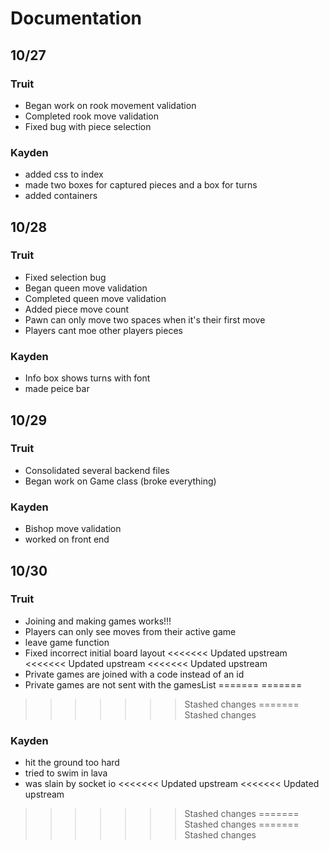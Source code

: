 # Documentation

## 10/27

### Truit
- Began work on rook movement validation
- Completed rook move validation
- Fixed bug with piece selection

### Kayden
- added css to index
- made two boxes for captured pieces and a box for turns
- added containers

## 10/28
 
### Truit
- Fixed selection bug
- Began queen move validation
- Completed queen move validation
- Added piece move count
- Pawn can only move two spaces when it's their first move
- Players cant moe other players pieces

### Kayden
- Info box shows turns with font
- made peice bar

## 10/29
 
### Truit
- Consolidated several backend files
- Began work on Game class (broke everything)

### Kayden
- Bishop move validation
- worked on front end

## 10/30

### Truit
- Joining and making games works!!!
- Players can only see moves from their active game
- leave game function
- Fixed incorrect initial board layout
<<<<<<< Updated upstream
<<<<<<< Updated upstream
<<<<<<< Updated upstream
- Private games are joined with a code instead of an id
- Private games are not sent with the gamesList
=======
=======
>>>>>>> Stashed changes
=======
>>>>>>> Stashed changes

### Kayden
- hit the ground too hard
- tried to swim in lava
- was slain by socket io
<<<<<<< Updated upstream
<<<<<<< Updated upstream
>>>>>>> Stashed changes
=======
>>>>>>> Stashed changes
=======
>>>>>>> Stashed changes
